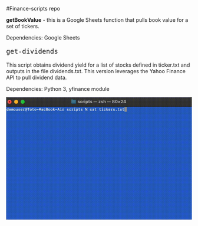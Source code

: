 #Finance-scripts repo

**getBookValue** - this is a Google Sheets function that pulls book value for a set of tickers.

Dependencies: Google Sheets


<p style="font-family: 'Consolas', monospace; font-size: 18px;">
get-dividends
</p>

This script obtains dividend yield for a list of stocks defined in ticker.txt and outputs in the file dividends.txt. This version leverages the Yahoo Finance API to pull dividend data.

Dependencies: Python 3, yfinance module



![](https://github.com/sancheza/Finance-scripts/blob/main/get-dividends-demo.gif)
